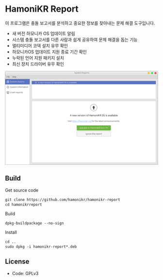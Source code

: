 # HamoniKR Report


이 프로그램은 충돌 보고서를 분석하고 중요한 정보를 찾아내는 문제 해결 도구입니다.

 * 새 버전 하모니카 OS 업데이트 알림
 * 시스템 충돌 보고서를 다른 사람과 쉽게 공유하여 문제 해결을 돕는 기능
 * 멀티미디어 코덱 설치 유무 확인
 * 하모니카OS 업데이트 지원 종료 기간 확인
 * 누락된 언어 지원 패키지 설치
 * 최신 장치 드라이버 유무 확인

![hamonikr-report](./hamonikr-report.png)

## Build
Get source code
```
git clone https://github.com/hamonikr/hamonikr-report
cd hamonikrreport
```

Build
```
dpkg-buildpackage --no-sign
```

Install
```
cd ..
sudo dpkg -i hamonikr-report*.deb
```

## License
- Code: GPLv3
